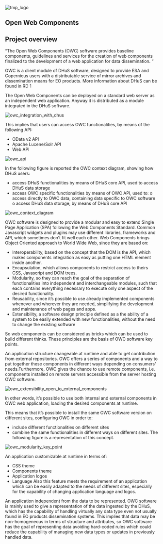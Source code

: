 ![tmp_logo](https://cloud.githubusercontent.com/assets/1030870/14318043/59c2d312-fc0b-11e5-9fae-3b4c21a0f94e.png)

## Open Web Components



## Project overview
“The Open Web Components (OWC) software provides baseline components, guidelines and services for the creation of web components finalized to the development of a web application for data dissemination. “

OWC is a client module of DHuS software, designed to provide ESA and Copernicus users with a distributable service of mirror archives and dissemination means for EO products.
More information about DHuS can be found in RD 1 

The Open Web Components can be deployed on a standard web server as an independent web application. Anyway it is distributed as a module integrated in the DHuS software.

 
![owc_integration_with_dhus](https://cloud.githubusercontent.com/assets/1030870/14317943/e85002a4-fc0a-11e5-97c4-d0ff18a98518.png)

This implies that users can access OWC functionalities, by means of the following API:
- OData v2 API
- Apache Lucene/Solr API
- Web API

 
![owc_api](https://cloud.githubusercontent.com/assets/1030870/14317952/fc13e8a0-fc0a-11e5-8c11-90a7878d4998.png)

In the following figure is reported the OWC context diagram, showing how DHuS users:
- access DHuS functionalities by means of DHuS core API, used to access DHuS data storage
- access OWC specific functionalities by means of OWC API, used to:
o access directly to OWC data, containing data specific to OWC software
o access DHuS data storage, by means of DHuS core API

 

![owc_context_diagram](https://cloud.githubusercontent.com/assets/1030870/14317982/1037ab50-fc0b-11e5-89db-8568ea21da74.png)


OWC software is designed to provide a modular and easy to extend Single Page Application (SPA) following the Web Components Standard.
Common Javascript widgets and plugins may use different libraries, frameworks and API, which sometimes don’t fit well each other.
Web Components brings Object Oriented approach to World Wide Web, since they are based on:
- Interoperability, based on the concept that the DOM is the API, which makes components integration as easy as putting one HTML element inside another.
- Encapsulation, which allows components to restrict access to theirs CSS, Javascript and DOM trees.
- Modularity, so they can reach the goal of the separation of functionalities into independent and interchangeable modules, such that each contains everything necessary to execute only one aspect of the desired functionality.
- Reusability, since it’s possible to use already implemented components whenever and wherever they are needed, simplifying the development and maintenance of web pages and apps.
- Extensibility, a software design principle defined as a the ability of a system to be easily extended with new functionalities, without the need to change the existing software 

So web components can be considered as bricks which can be used to build different thinks.
These principles are the basis of OWC software key points.

An application structure changeable at runtime and able to get contribution from external repositories.
OWC offers a series of components and a way to put together these components in different ways depending on consumers’ needs.Furthermore, OWC gives the chance to use remote components, i.e. components installed on remote servers accessible from the server hosting OWC software.
 
![owc_extensibility_open_to_external_components](https://cloud.githubusercontent.com/assets/1030870/14317989/1f43b2ec-fc0b-11e5-9560-b7ecb5c610b9.png)


In other words, it’s possible to use both internal and external components in OWC web application, loading the desired components at runtime. 

This means that it’s possible to install the same OWC software version on different sites,  configuring OWC in order to:
-  include different functionalities on different sites  
- combine the same functionalities in different ways on different sites. 
The following figure is a representation of this concept.

 
![owc_modularity_key_point](https://cloud.githubusercontent.com/assets/1030870/14318027/457432a2-fc0b-11e5-8d38-83aa0df3d44c.png)


An application customizable at runtime in terms of:
- CSS theme
- Components theme
- Application logos
- Language
Also this feature meets the requirement of an application which can be easily adapted to the needs of different sites, especially for the capability of changing application language and logos.

An application independent from the data to be represented.
OWC software is mainly used to give a representation of the data ingested by the DHuS, which has the capability of handling virtually any data type even not usually found in EO products dissemination systems. 
This implies that data may be non-homogeneous in terms of structure and attributes, so OWC software has the goal of representing data avoiding hard-coded rules which could reduce the capability of managing new data types or updates in previously handled data.

